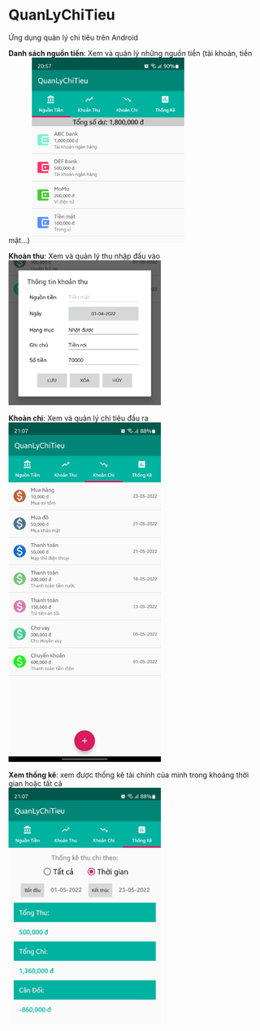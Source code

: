 # QuanLyChiTieu

Ứng dụng quản lý chi tiêu trên Android

**Danh sách nguồn tiền**: Xem và quản lý những nguồn tiền (tài khoản, tiền mặt...)
<img src="demo/demo1.png" width="300">

**Khoản thu**: Xem và quản lý thu nhập đầu vào  
<img src="demo/demo2.png" width="300">

**Khoản chi**: Xem và quản lý chi tiêu đầu ra  
<img src="demo/demo3.png" width="300">

**Xem thống kê**: xem được thống kê tài chính của mình trong khoảng thời gian hoặc tất cả  
<img src="demo/demo4.png" width="300">
